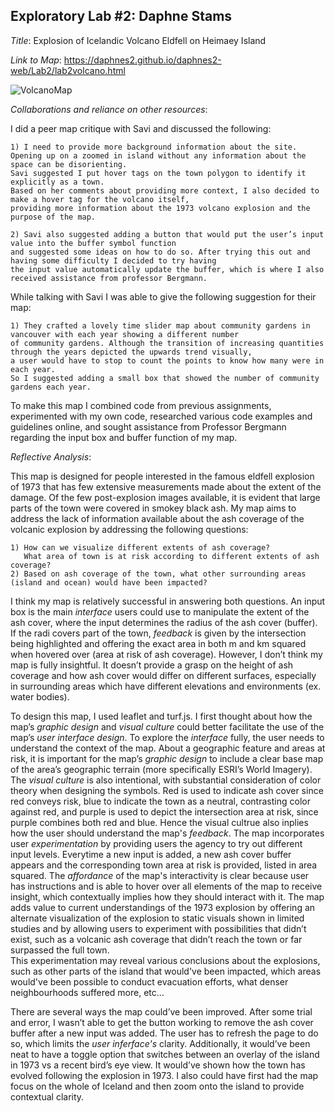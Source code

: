 ## Exploratory Lab #2: Daphne Stams

*Title*: Explosion of Icelandic Volcano Eldfell on Heimaey Island

*Link to Map*: https://daphnes2.github.io/daphnes2-web/Lab2/lab2volcano.html

![VolcanoMap](https://user-images.githubusercontent.com/97847039/159849938-314c9d76-5680-4296-b8bf-63e2100b5a2d.png)

*Collaborations and reliance on other resources*:

I did a peer map critique with Savi and discussed the following: 

    1) I need to provide more background information about the site. 
    Opening up on a zoomed in island without any information about the space can be disorienting.
    Savi suggested I put hover tags on the town polygon to identify it explicitly as a town. 
    Based on her comments about providing more context, I also decided to make a hover tag for the volcano itself,
    providing more information about the 1973 volcano explosion and the purpose of the map. 
    
    2) Savi also suggested adding a button that would put the user’s input value into the buffer symbol function
    and suggested some ideas on how to do so. After trying this out and having some difficulty I decided to try having
    the input value automatically update the buffer, which is where I also received assistance from professor Bergmann. 

While talking with Savi I was able to give the following suggestion for their map:

    1) They crafted a lovely time slider map about community gardens in vancouver with each year showing a different number
    of community gardens. Although the transition of increasing quantities through the years depicted the upwards trend visually,
    a user would have to stop to count the points to know how many were in each year.
    So I suggested adding a small box that showed the number of community gardens each year. 

To make this map I combined code from previous assignments, experimented with my own code, researched various code examples and guidelines online, and sought assistance from Professor Bergmann regarding the input box and buffer function of my map.

*Reflective Analysis*: 

This map is designed for people interested in the famous eldfell explosion of 1973 that has few extensive measurements made about the extent of the damage. Of the few post-explosion images available, it is evident that large parts of the town were covered in smokey black ash. My map aims to address the lack of information available about the ash coverage of the volcanic explosion by addressing the following questions: 

    1) How can we visualize different extents of ash coverage? 
       What area of town is at risk according to different extents of ash coverage?
    2) Based on ash coverage of the town, what other surrounding areas (island and ocean) would have been impacted? 
    
I think my map is relatively successful in answering both questions. An input box is the main *interface* users could use to manipulate the extent of the ash cover, where the input determines the radius of the ash cover (buffer). If the radi covers part of the town, *feedback* is given by the intersection being highlighted and offering the exact area in both m and km squared when hovered over (area at risk of ash coverage). However, I don’t think my map is fully insightful. It doesn’t provide a grasp on the height of ash coverage and how ash cover would differ on different surfaces, especially in surrounding areas which have different elevations and environments (ex. water bodies). 

To design this map, I used leaflet and turf.js. I first thought about how the map’s *graphic design* and *visual culture* could better facilitate the use of the map’s *user interface design*. To explore the *interface* fully, the user needs to understand the context of the map. About a geographic feature and areas at risk, it is important for the map’s *graphic design* to include a clear base map of the area’s geographic terrain (more specifically ESRI’s World Imagery). The *visual culture* is also intentional, with substantial consideration of color theory when designing the symbols. Red is used to indicate ash cover since red conveys risk, blue to indicate the town as a neutral, contrasting color against red, and purple is used to depict the intersection area at risk, since purple combines both red and blue. Hence the visual cultrue also inplies how the user should understand the map's *feedback*. The map incorporates user *experimentation* by providing users the agency to try out different input levels. Everytime a new input is added, a new ash cover buffer appears and the corresponding town area at risk is provided, listed in area squared. The *affordance* of the map's interactivity is clear because user has instructions and is able to hover over all elements of the map to receive insight, which contextually implies how they should interact with it. The map adds value to current understandings of the 1973 explosion by offering an alternate visualization of the explosion to static visuals shown in limited studies and by allowing users to experiment with possibilities that didn’t exist, such as a volcanic ash coverage that didn’t reach the town or far surpassed the full town.  
This experimentation may reveal various conclusions about the explosions, such as other parts of the island that would've been impacted, which areas would've been possible to conduct evacuation efforts, what denser neighbourhoods suffered more, etc...

There are several ways the map could’ve been improved. After some trial and error, I wasn’t able to get the button working to remove the ash cover buffer after a new input was added. The user has to refresh the page to do so, which limits the *user inferface's* clarity. Additionally, it would’ve been neat to have a toggle option that switches between an overlay of the island in 1973 vs a recent bird’s eye view. It would’ve shown how the town has evolved following the explosion in 1973. I also could have first had the map focus on the whole of Iceland and then zoom onto the island to provide contextual clarity. 

